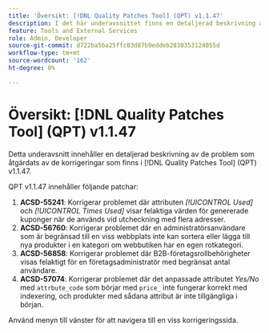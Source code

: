 ```yaml
---
title: 'Översikt: [!DNL Quality Patches Tool] (QPT) v1.1.47'
description: I det här underavsnittet finns en detaljerad beskrivning av de problem som åtgärdats av de korrigeringar som finns i  [!DNL Quality Patches Tool] (QPT) v1.1.47.
feature: Tools and External Services
role: Admin, Developer
source-git-commit: d722ba5ba25ffc03d87b9eddeb2830353124055d
workflow-type: tm+mt
source-wordcount: '162'
ht-degree: 0%

---
```


# Översikt: [!DNL Quality Patches Tool] (QPT) v1.1.47

Detta underavsnitt innehåller en detaljerad beskrivning av de problem som åtgärdats av de korrigeringar som finns i [!DNL Quality Patches Tool] (QPT) v1.1.47.

QPT v1.1.47 innehåller följande patchar:

1. **ACSD-55241**: Korrigerar problemet där attributen *[!UICONTROL Used]* och *[!UICONTROL Times Used]* visar felaktiga värden för genererade kuponger när de används vid utcheckning med flera adresser.
1. **ACSD-56760**: Korrigerar problemet där en administratörsanvändare som är begränsad till en viss webbplats inte kan sortera eller lägga till nya produkter i en kategori om webbutiken har en egen rotkategori.
1. **ACSD-56858**: Korrigerar problemet där B2B-företagsrollbehörigheter visas felaktigt för en företagsadministratör med begränsat antal användare.
1. **ACSD-57074**: Korrigerar problemet där det anpassade attributet *Yes/No* med `attrbute_code` som börjar med `price_` inte fungerar korrekt med indexering, och produkter med sådana attribut är inte tillgängliga i början.

Använd menyn till vänster för att navigera till en viss korrigeringssida.
